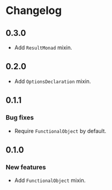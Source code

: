 # Changelog

## 0.3.0

- Add `ResultMonad` mixin.

## 0.2.0

- Add `OptionsDeclaration` mixin.

## 0.1.1

### Bug fixes

- Require `FunctionalObject` by default.

## 0.1.0

### New features

- Add `FunctionalObject` mixin.

